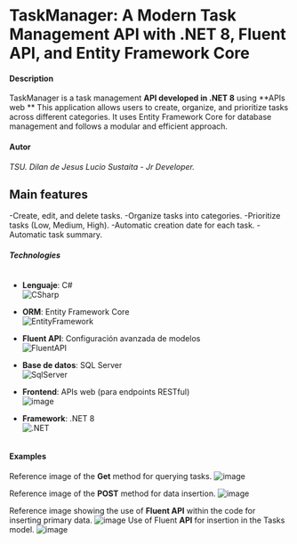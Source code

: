 # TaskManager: A Modern Task Management API with .NET 8, Fluent API, and Entity Framework Core

#### Description
TaskManager is a task management **API developed in .NET 8** using **APIs web **
This application allows users to create, organize, and prioritize tasks across different categories.
It uses Entity Framework Core for database management and follows a modular and efficient approach.

#### Autor
*TSU. Dilan de Jesus Lucio Sustaita - Jr Developer.* 

## Main features

-Create, edit, and delete tasks.
-Organize tasks into categories.
-Prioritize tasks (Low, Medium, High).
-Automatic creation date for each task.
-Automatic task summary.

##### Technologies
<div style="display: inline-block;">
 
  - **Lenguaje**: C#  
    <img alt="CSharp" src="https://img.shields.io/badge/C%23-239120?style=for-the-badge&logo=c-sharp&logoColor=white">  
  - **ORM**: Entity Framework Core  
    <img alt="EntityFramework" src="https://img.shields.io/badge/Entity%20Framework%20Core-512BD4?style=for-the-badge&logo=entity-framework&logoColor=white">  
  - **Fluent API**: Configuración avanzada de modelos  
    <img alt="FluentAPI" src="https://img.shields.io/badge/Fluent%20API-FF6F61?style=for-the-badge&logo=fluentd&logoColor=white">  
  - **Base de datos**: SQL Server  
    <img alt="SqlServer" src="https://img.shields.io/badge/SQL%20Server-CC2927?style=for-the-badge&logo=microsoft-sql-server&logoColor=white">  
  - **Frontend**: APIs web (para endpoints RESTful)  
   ![image](https://github.com/user-attachments/assets/63677975-5a75-4c1c-8dcd-22865a6af252)

  - **Framework**: .NET 8  
    <img alt=".NET" src="https://img.shields.io/badge/.NET-5C2D91?style=for-the-badge&logo=.net&logoColor=white"> 
</div>

#### Examples
Reference image of the **Get** method for querying tasks.
![image](https://github.com/user-attachments/assets/59a7972a-da7a-400f-9be4-c883a640ea57)

Reference image of the **POST** method for data insertion.
![image](https://github.com/user-attachments/assets/154e3109-3b7b-4772-bb4d-cdee41fa83f6)

Reference image showing the use of **Fluent API** within the code for inserting primary data.
![image](https://github.com/user-attachments/assets/8377bcbc-2819-41d0-a49f-08866937c676)
Use of Fluent **API** for insertion in the Tasks model.
![image](https://github.com/user-attachments/assets/2baafc17-446e-49c2-ad15-c12079c5f079)
